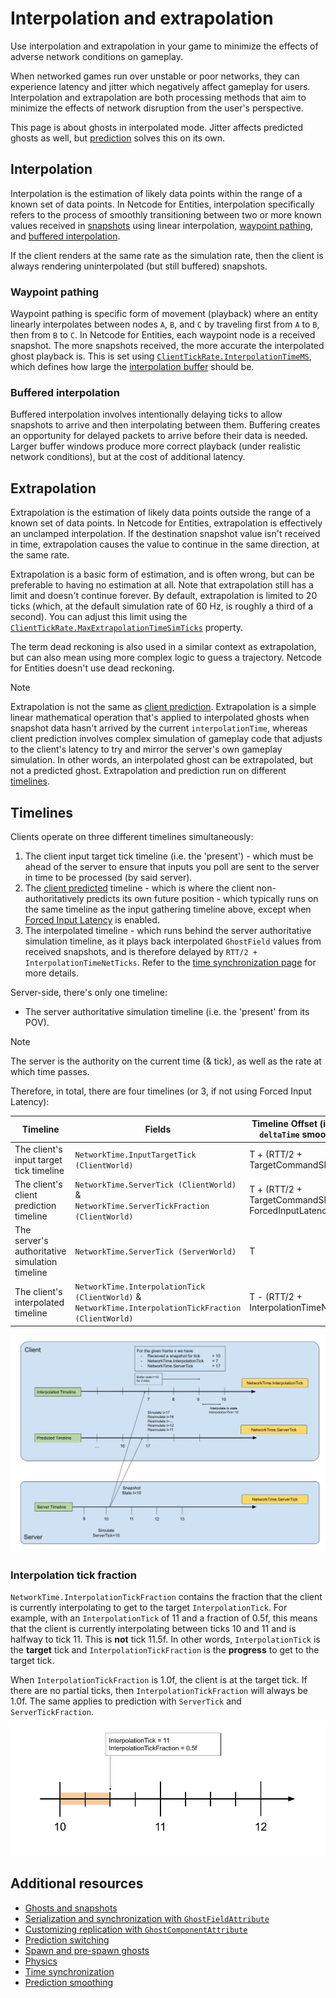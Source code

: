 # Interpolation and extrapolation

Use interpolation and extrapolation in your game to minimize the effects of adverse network conditions on gameplay.

When networked games run over unstable or poor networks, they can experience latency and jitter which negatively affect gameplay for users. Interpolation and extrapolation are both processing methods that aim to minimize the effects of network disruption from the user's perspective.

This page is about ghosts in interpolated mode. Jitter affects predicted ghosts as well, but [prediction](intro-to-prediction.md) solves this on its own.

## Interpolation

Interpolation is the estimation of likely data points within the range of a known set of data points. In Netcode for Entities, interpolation specifically refers to the process of smoothly transitioning between two or more known values received in [snapshots](ghost-snapshots.md#snapshots) using linear interpolation, [waypoint pathing](#waypoint-pathing), and [buffered interpolation](#buffered-interpolation).

If the client renders at the same rate as the simulation rate, then the client is always rendering uninterpolated (but still buffered) snapshots.

### Waypoint pathing

Waypoint pathing is specific form of movement (playback) where an entity linearly interpolates between nodes `A`, `B`, and `C` by traveling first from `A` to `B`, then from `B` to `C`. In Netcode for Entities, each waypoint node is a received snapshot. The more snapshots received, the more accurate the interpolated ghost playback is. This is set using [`ClientTickRate.InterpolationTimeMS`](https://docs.unity3d.com/Packages/com.unity.netcode@latest?subfolder=/api/Unity.NetCode.ClientTickRate.html#Unity_NetCode_ClientTickRate_InterpolationTimeMS), which defines how large the [interpolation buffer](#buffered-interpolation) should be.

### Buffered interpolation

Buffered interpolation involves intentionally delaying ticks to allow snapshots to arrive and then interpolating between them. Buffering creates an opportunity for delayed packets to arrive before their data is needed. Larger buffer windows produce more correct playback (under realistic network conditions), but at the cost of additional latency.

## Extrapolation

Extrapolation is the estimation of likely data points outside the range of a known set of data points. In Netcode for Entities, extrapolation is effectively an unclamped interpolation. If the destination snapshot value isn't received in time, extrapolation causes the value to continue in the same direction, at the same rate.

Extrapolation is a basic form of estimation, and is often wrong, but can be preferable to having no estimation at all. Note that extrapolation still has a limit and doesn't continue forever. By default, extrapolation is limited to 20 ticks (which, at the default simulation rate of 60 Hz, is roughly a third of a second). You can adjust this limit using the [`ClientTickRate.MaxExtrapolationTimeSimTicks`](https://docs.unity3d.com/Packages/com.unity.netcode@latest?subfolder=/api/Unity.NetCode.ClientTickRate.html#Unity_NetCode_ClientTickRate_MaxExtrapolationTimeSimTicks) property.

The term dead reckoning is also used in a similar context as extrapolation, but can also mean using more complex logic to guess a trajectory. Netcode for Entities doesn't use dead reckoning.

>[!NOTE]
>Extrapolation is not the same as [client prediction](intro-to-prediction.md). Extrapolation is a simple linear mathematical operation that's applied to interpolated ghosts when snapshot data hasn't arrived by the current `interpolationTime`, whereas client prediction involves complex simulation of gameplay code that adjusts to the client's latency to try and mirror the server's own gameplay simulation. In other words, an interpolated ghost can be extrapolated, but not a predicted ghost. Extrapolation and prediction run on different [timelines](#timelines).

## Timelines

Clients operate on three different timelines simultaneously:
1. The client input target tick timeline (i.e. the 'present') - which must be ahead of the server to ensure that inputs you poll are sent to the server in time to be processed (by said server).
2. The [client predicted](intro-to-prediction.md) timeline - which is where the client non-authoritatively predicts its own future position - which typically runs on the same timeline as the input gathering timeline above, except when [Forced Input Latency](optimizations.md#using-forcedinputlatencyticks) is enabled.
3. The interpolated timeline - which runs behind the server authoritative simulation timeline, as it plays back interpolated `GhostField` values from received snapshots, and is therefore delayed by `RTT/2 + InterpolationTimeNetTicks`. Refer to the [time synchronization page](time-synchronization.md) for more details.

Server-side, there's only one timeline:
* The server authoritative simulation timeline (i.e. the 'present' from its POV).

> [!NOTE]
> The server is the authority on the current time (& tick), as well as the rate at which time passes.

Therefore, in total, there are four timelines (or 3, if not using Forced Input Latency):

| Timeline                                      | Fields                                                                                                    | Timeline Offset (ignoring `deltaTime` smoothing)           |
|-----------------------------------------------|-----------------------------------------------------------------------------------------------------------|------------------------------------------------------------|
| The client's input target tick timeline       | `NetworkTime.InputTargetTick (ClientWorld)`                                                               | T + (RTT/2 + TargetCommandSlack)                           |
| The client's client prediction timeline       | `NetworkTime.ServerTick (ClientWorld)` &<br/>`NetworkTime.ServerTickFraction (ClientWorld)`               | T + (RTT/2 + TargetCommandSlack) - ForcedInputLatencyTicks |
| The server's authoritative simulation timeline | `NetworkTime.ServerTick (ServerWorld)`                                                                    | T                                                         |
| The client's interpolated timeline            | `NetworkTime.InterpolationTick (ClientWorld)` &<br/>`NetworkTime.InterpolationTickFraction (ClientWorld)` | T - (RTT/2 + InterpolationTimeNetTicks)                    |

![Timelines.jpg](images/PredictionSteps/Timelines.jpg)

### Interpolation tick fraction

`NetworkTime.InterpolationTickFraction` contains the fraction that the client is currently interpolating to get to the target `InterpolationTick`. For example, with an `InterpolationTick` of 11 and a fraction of 0.5f, this means that the client is currently interpolating between ticks 10 and 11 and is halfway to tick 11. This is **not** tick 11.5f. In other words, `InterpolationTick` is the **target** tick and `InterpolationTickFraction` is the **progress** to get to the target tick.

When `InterpolationTickFraction` is 1.0f, the client is at the target tick. If there are no partial ticks, then `InterpolationTickFraction` will always be 1.0f. The same applies to prediction with `ServerTick` and `ServerTickFraction`.

![TickFraction.jpg](images/TickFraction.jpg)

## Additional resources

* [Ghosts and snapshots](ghost-snapshots.md)
* [Serialization and synchronization with `GhostFieldAttribute`](ghostfield-synchronize.md)
* [Customizing replication with `GhostComponentAttribute`](ghostcomponentattribute.md)
* [Prediction switching](prediction-switching.md)
* [Spawn and pre-spawn ghosts](ghost-spawning.md)
* [Physics](physics.md#interpolated-ghosts)
* [Time synchronization](time-synchronization.md)
* [Prediction smoothing](prediction-smoothing.md)

